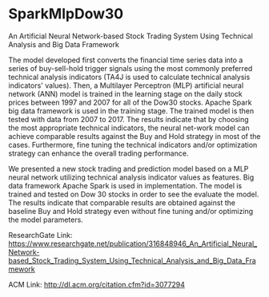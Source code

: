 # SparkMlpDow30 
An Artificial Neural Network-based Stock Trading System Using Technical Analysis and Big Data Framework

The model developed first converts the financial time series data into a series of buy-sell-hold trigger signals using the most commonly preferred technical analysis indicators (TA4J is used to calculate technical analysis indicators' values). Then, a Multilayer Perceptron (MLP) artificial neural network (ANN) model is trained in the learning stage on the daily stock prices between 1997 and 2007 for all of the Dow30 stocks. Apache Spark big data framework is used in the training stage. The trained model is then tested with data from 2007 to 2017. The results indicate that by choosing the most appropriate technical indicators, the neural net-work model can achieve comparable results against the Buy and Hold strategy in most of the cases. Furthermore, fine tuning the technical indicators and/or optimization strategy can enhance the overall trading performance.

We presented a new stock trading and prediction model based on a MLP neural network utilizing technical analysis indicator values as features. Big data framework Apache Spark is used in implementation. The model is trained and tested on Dow 30 stocks in order to see the
evaluate the model. The results indicate that comparable results are obtained against the baseline Buy and Hold strategy even without fine tuning and/or optimizing the model parameters. 


ResearchGate Link:
https://www.researchgate.net/publication/316848946_An_Artificial_Neural_Network-based_Stock_Trading_System_Using_Technical_Analysis_and_Big_Data_Framework

ACM Link:
http://dl.acm.org/citation.cfm?id=3077294

